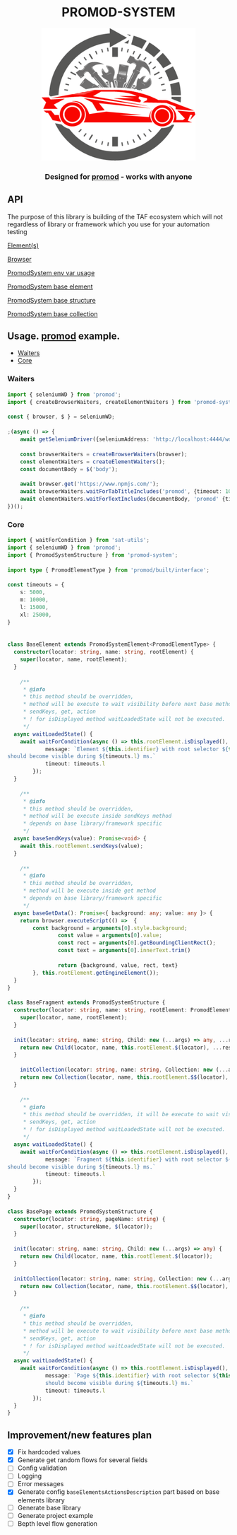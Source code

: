 <p align="center">
	<h1 align="center"> PROMOD-SYSTEM </h1>
	<p align="center"><img style="width:350px;height:300px;" src="./.docs/promod-system.png"/></p>

  <h3 align="center">Designed for
	<a href="https://www.npmjs.com/package/promod">promod</a> - works with anyone
	</h3>
</p>

<h2> API </h2>
<p>
The purpose of this library is building of the TAF ecosystem which will not
regardless of library or framework which you use for your automation testing
</p>

<p><a href="/.docs/elements.md">Element(s)</a></p>
<p><a href="/.docs/browser.md">Browser</a></p>

<p><a href="/.docs/env.vars.md">PromodSystem env var usage</a></p>
<p><a href="/.docs/system-element.md">PromodSystem base element</a></p>
<p><a href="/.docs/system-structure.md">PromodSystem base structure</a></p>
<p><a href="/.docs/system-collection.md">PromodSystem base collection</a></p>

## Usage. [promod](https://www.npmjs.com/package/promod) example.

- [Waiters](#waiters)
- [Core](#core)

### Waiters

```ts
import { seleniumWD } from 'promod';
import { createBrowserWaiters, createElementWaiters } from 'promod-system';

const { browser, $ } = seleniumWD;

;(async () => {
	await getSeleniumDriver({seleniumAddress: 'http://localhost:4444/wd/hub'}, browser);

	const browserWaiters = createBrowserWaiters(browser);
	const elementWaiters = createElementWaiters();
	const documentBody = $('body');

	await browser.get('https://www.npmjs.com/');
	await browserWaiters.waitForTabTitleIncludes('promod', {timeout: 10_000});
	await elementWaiters.waitForTextIncludes(documentBody, 'promod' {timeout: 10_000});
})();
```

### Core

```ts
import { waitForCondition } from 'sat-utils';
import { seleniumWD } from 'promod';
import { PromodSystemStructure } from 'promod-system';

import type { PromodElementType } from 'promod/built/interface';

const timeouts = {
	s: 5000,
	m: 10000,
	l: 15000,
	xl: 25000,
}


class BaseElement extends PromodSystemElement<PromodElementType> {
  constructor(locator: string, name: string, rootElement) {
    super(locator, name, rootElement);
  }

	/**
	 * @info
	 * this method should be overridden,
	 * method will be execute to wait visibility before next base methods
	 * sendKeys, get, action
	 * ! for isDisplayed method waitLoadedState will not be executed.
	 */
  async waitLoadedState() {
    await waitForCondition(async () => this.rootElement.isDisplayed(), {
			message: `Element ${this.identifier} with root selector ${this.rootLocator}
should become visible during ${timeouts.l} ms.`
			timeout: timeouts.l
		});
  }

	/**
	 * @info
	 * this method should be overridden,
	 * method will be execute inside sendKeys method
	 * depends on base library/framework specific
	 */
  async baseSendKeys(value): Promise<void> {
    await this.rootElement.sendKeys(value);
  }

	/**
	 * @info
	 * this method should be overridden,
	 * method will be execute inside get method
	 * depends on base library/framework specific
	 */
  async baseGetData(): Promise<{ background: any; value: any }> {
    return browser.executeScript(() =>  {
      	const background = arguments[0].style.background;
				const value = arguments[0].value;
				const rect = arguments[0].getBoundingClientRect();
				const text = arguments[0].innerText.trim()

				return {background, value, rect, text}
		}, this.rootElement.getEngineElement());
  }
}

class BaseFragment extends PromodSystemStructure {
  constructor(locator: string, name: string, rootElement: PromodElementType) {
    super(locator, name, rootElement);
  }

  init(locator: string, name: string, Child: new (...args) => any, ...rest) {
    return new Child(locator, name, this.rootElement.$(locator), ...rest);
  }

	initCollection(locator: string, name: string, Collection: new (...args) => any, Child: new (...args) => any) {
    return new Collection(locator, name, this.rootElement.$$(locator), Child);
  }

	/**
	 * @info
	 * this method should be overridden, it will be execute to wait visibility before next base methods
	 * sendKeys, get, action
	 * ! for isDisplayed method waitLoadedState will not be executed.
	 */
  async waitLoadedState() {
    await waitForCondition(async () => this.rootElement.isDisplayed(), {
			message: `Fragment ${this.identifier} with root selector ${this.rootLocator}
should become visible during ${timeouts.l} ms.`
			timeout: timeouts.l
		});
  }
}

class BasePage extends PromodSystemStructure {
  constructor(locator: string, pageName: string) {
    super(locator, structureName, $(locator));
  }

  init(locator: string, name: string, Child: new (...args) => any) {
    return new Child(locator, name, this.rootElement.$(locator));
  }

  initCollection(locator: string, name: string, Collection: new (...args) => any, Child: new (...args) => any) {
    return new Collection(locator, name, this.rootElement.$$(locator), Child);
  }

	/**
	 * @info
	 * this method should be overridden,
	 * method will be execute to wait visibility before next base methods
	 * sendKeys, get, action
	 * ! for isDisplayed method waitLoadedState will not be executed.
	 */
  async waitLoadedState() {
    await waitForCondition(async () => this.rootElement.isDisplayed(), {
			message: `Page ${this.identifier} with root selector ${this.rootLocator}
			should become visible during ${timeouts.l} ms.`
			timeout: timeouts.l
		});
  }
}
```

## Improvement/new features plan

- [x] Fix hardcoded values
- [x] Generate get random flows for several fields
- [ ] Config validation
- [ ] Logging
- [ ] Error messages
- [x] Generate config `baseElementsActionsDescription` part based on base elements library
- [ ] Generate base library
- [ ] Generate project example
- [ ] Вepth level flow generation
